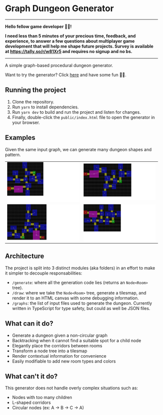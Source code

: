 # Graph Dungeon Generator

---

**Hello fellow game developer 🧙‍♂️!**

**I need less than 5 minutes of your precious time, feedback, and experience, to answer a few questions about multiplayer game development that will help me shape future projects. Survey is available at https://tally.so/r/w81Xr5 and requires no signup and no bs.**

---

A simple graph-based procedural dungeon generator.

Want to try the generator? Click [here](https://halftheopposite.github.io/graph-dungeon-generator/) and have some fun 🧙‍♂️.

## Running the project

1. Clone the repository.
2. Run `yarn` to install dependencies.
3. Run `yarn dev` to build and run the project and listen for changes.
4. Finally, double-click the `public/index.html` file to open the generator in your browser.

## Examples

Given the same input graph, we can generate many dungeon shapes and pattern.

<table>
    <tr>
        <td><img src="assets/dungeon-1.png"></td>
        <td><img src="assets/dungeon-2.png"></td>
    </tr>
    <tr>
        <td><img src="assets/dungeon-3.png"></td>
        <td><img src="assets/dungeon-4.png"></td>
    </tr> 
</table>

## Architecture

The project is split into 3 distinct modules (aka folders) in an effort to make it simpler to decouple responsabilities:

- `/generate`: where all the generation code lies (returns an `Node<Room>` tree).
- `/draw`: where we take the `Node<Room>` tree, generate a tilesmap, and render it to an HTML canvas with some debugging information.
- `/graphs`: the list of input files used to generate the dungeon. Currently written in TypeScript for type safety, but could as well be JSON files.

## What can it do?

- Generate a dungeon given a non-circular graph
- Backtracking when it cannot find a suitable spot for a child node
- Elegantly place the corridors between rooms
- Transform a node tree into a tilesmap
- Render contextual information for convenience
- Easily modifiable to add new room types and colors

## What can't it do?

This generator does not handle overly complex situations such as:

- Nodes with too many children
- L-shaped corridors
- Circular nodes (ex: A → B → C → A)
